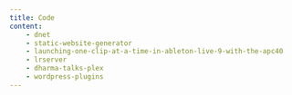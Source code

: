 ```yaml
---
title: Code
content:
    - dnet
    - static-website-generator
    - launching-one-clip-at-a-time-in-ableton-live-9-with-the-apc40
    - lrserver
    - dharma-talks-plex
    - wordpress-plugins
---
```

